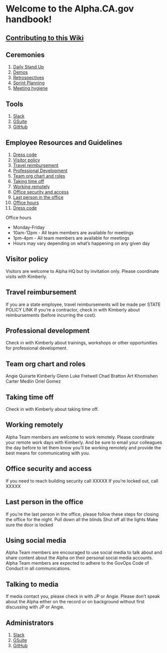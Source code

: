 # Welcome to the Alpha.CA.gov handbook!

## [Contributing to this Wiki](wikicontribution.md)

## Ceremonies
  1. [Daily Stand Up](DailyStandup.md)
  3. [Demos](Demos.md)
  4. [Retrospectives](Retros.md)
  5. [Sprint Planning](Planning.md)
  6. [Meeting hygiene](Meetinghygiene.md)

## Tools
  1. [Slack](SLACK-USERS.md)
  2. [GSuite](GSuite-USERS.md)
  3. [GitHub](GitHub-USERS.md)
  
## Employee Resources and Guidelines
  1. [Dress code](dresscode.md)
  1. [Visitor policy](visitorpolicy.md)
  1. [Travel reimbursement](Travelreimbursement.md)
  1. [Professional Development](Professionaldevelopment.md)
  1. [Team org chart and roles](org.md)
  1. [Taking time off](timeoff.md)
  1. [Working remotely](workingremotely.md)
  1. [Office security and access](officeaccess.md)
  1. [Last person in the office](dresscode.md)
  1. [Office hours](officehours.md)
  1. [Dress code](dresscode.md)



Office hours
* Monday-Friday
* 10am-12pm - All team members are available for meetings
* 1pm-4pm - All team members are available for meetings
* Hours may vary depending on what’s happening on any given day 

## Visitor policy
Visitors are welcome to Alpha HQ but by invitation only. Please coordinate visits with Kimberly. 

## Travel reimbursement
If you are a state employee, travel reimbursements will be made per STATE POLICY LINK
If you’re a contractor, check in with Kimberly about reimbursements (before incurring the cost). 

## Professional development
Check in with Kimberly about trainings, workshops or other opportunities for professional development.

## Team org chart and roles
Angie Quirarte
Kimberly Glenn
Luke Fretwell
Chad Bratton
Art Khomishen
Carter Medlin
Oriel Gomez

## Taking time off
Check in with Kimberly about taking time off.

## Working remotely
Alpha Team members are welcome to work remotely. Please coordinate your remote work days with Kimberly. And be sure to email your colleagues the day before to let them know you’ll be working remotely and provide the best means for communicating with you. 

## Office security and access
If you need to reach building security call XXXXX
If you’re locked out, call XXXXX

## Last person in the office
If you’re the last person in the office, please follow these steps for closing the office for the night.
Pull down all the blinds
Shut off all the lights
Make sure the door is locked

## Using social media
Alpha Team members are encouraged to use social media to talk about and share content about the Alpha on their personal social media accounts. Alpha Team members are expected to adhere to the GovOps Code of Conduct in all communications.

## Talking to media
If media contact you, please check in with JP or Angie. Please don’t speak about the Alpha either on the record or on background without first discussing with JP or Angie.

## Administrators
  1. [Slack](SLACK-Admin.md)
  2. [GSuite](GSuite-Admin.md)
  3. [GitHub](GitHub-Admin.md)
